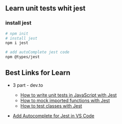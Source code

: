 ## Learn unit tests whit jest

### install jest 

```sh
# npm init 
# install jest 
npm i jest

# add autoComplete jest code 
npm @types/jest
```

## Best Links for Learn 

- 3 part - dev.to
  - [How to write unit tests in JavaScript with Jest](https://dev.to/dstrekelj/how-to-write-unit-tests-in-javascript-with-jest-2e83) 
  - [How to mock imported functions with Jest](https://dev.to/dstrekelj/how-to-mock-imported-functions-with-jest-3pfl)
  - [How to test classes with Jest](https://dev.to/dstrekelj/how-to-test-classes-with-jest-jif)
  
- [Add Autocomplete for Jest in VS Code](https://tekloon.dev/autocomplete-for-jest-in-vscode)
